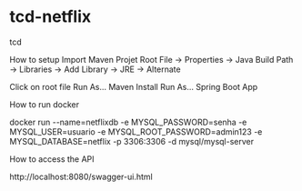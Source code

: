 # tcd-netflix
tcd

How to setup
Import Maven Projet
Root File -> Properties -> Java Build Path -> Libraries -> Add Library -> JRE -> Alternate

Click on root file
Run As...
Maven Install
Run As...
Spring Boot App

How to run docker

docker run --name=netflixdb -e MYSQL_PASSWORD=senha -e MYSQL_USER=usuario -e MYSQL_ROOT_PASSWORD=admin123 -e MYSQL_DATABASE=netflix -p 3306:3306 -d mysql/mysql-server

How to access the API

http://localhost:8080/swagger-ui.html

